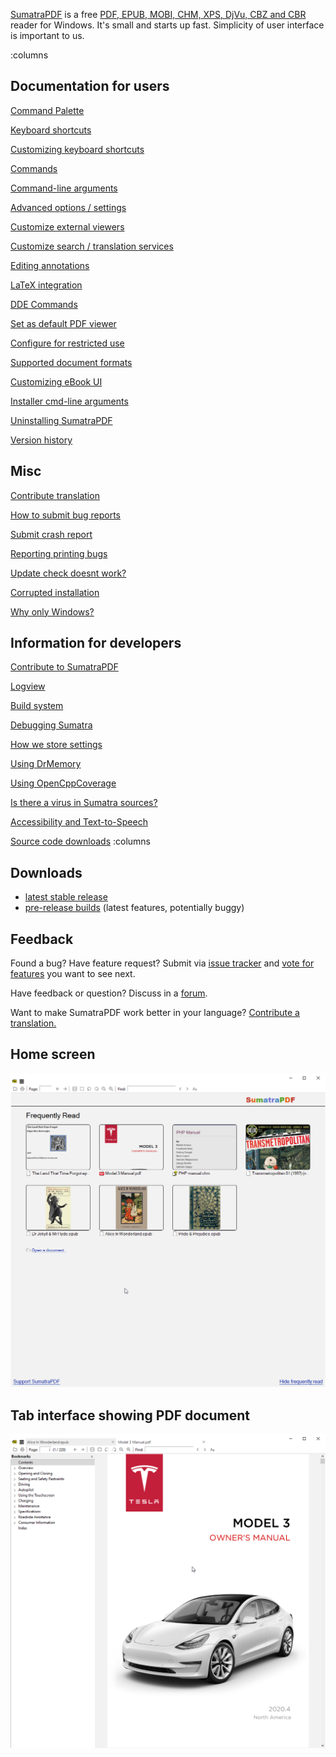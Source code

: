 [SumatraPDF](https://www.sumatrapdfreader.org/) is a free [PDF, EPUB, MOBI, CHM, XPS, DjVu, CBZ and CBR](Supported-document-formats.md) reader for Windows. It's small and starts up fast. Simplicity of user interface is important to us.

:columns
## Documentation for users

[Command Palette](Command-Palette.md)

[Keyboard shortcuts](Keyboard-shortcuts.md)

[Customizing keyboard shortcuts](Customizing-keyboard-shortcuts.md)

[Commands](Commands.md)

[Command-line arguments](Command-line-arguments.md)

[Advanced options / settings](Advanced-options-settings.md)

[Customize external viewers](Customize-external-viewers.md)

[Customize search / translation services](Customize-search-translation-services.md)

[Editing annotations](Editing-annotations.md)

[LaTeX integration](LaTeX-integration.md)

[DDE Commands](DDE-Commands.md)

[Set as default PDF viewer](Set-as-default-PDF-viewer.md)

[Configure for restricted use](Configure-for-restricted-use.md)

[Supported document formats](Supported-document-formats.md)

[Customizing eBook UI](Customizing-eBook-UI.md)

[Installer cmd-line arguments](Installer-cmd-line-arguments.md)

[Uninstalling SumatraPDF](Uninstalling-SumatraPDF.md)

[Version history](Version-history.md)

## Misc

[Contribute translation](Contribute-translation.md)

[How to submit bug reports](How-to-submit-bug-reports.md)

[Submit crash report](Submit-crash-report.md)

[Reporting printing bugs](Reporting-printing-bugs.md)

[Update check doesnt work?](Update-check-doesnt-work.md)

[Corrupted installation](Corrupted-installation.md)

[Why only Windows?](Why-only-Windows.md)

## Information for developers

[Contribute to SumatraPDF](Contribute-to-SumatraPDF.md)

[Logview](Logview.md)

[Build system](Build-system.md)

[Debugging Sumatra](Debugging-Sumatra.md)

[How we store settings](How-we-store-settings.md)

[Using DrMemory](Using-DrMemory.md)

[Using OpenCppCoverage](Using-OpenCppCoverage.md)

[Is there a virus in Sumatra sources?](Is-there-a-virus-in-Sumatra-sources.md)

[Accessibility and Text-to-Speech](Accessibility-and-Text-to-Speech.md)

[Source code downloads](Source-code-downloads.md)
:columns

## Downloads

- [latest stable release](https://www.sumatrapdfreader.org/download-free-pdf-viewer)
- [pre-release builds](https://www.sumatrapdfreader.org/prerelease) (latest features, potentially buggy)

## Feedback

Found a bug? Have feature request? Submit via [issue tracker](https://github.com/sumatrapdfreader/sumatrapdf/issues) and  [vote for features](https://sumatrapdf.canny.io/feature-requests) you want to see next.

Have feedback or question? Discuss in a [forum](https://github.com/sumatrapdfreader/sumatrapdf/discussions).

Want to make SumatraPDF work better in your language? [Contribute a translation.](Contribute-translation.md)

## Home screen

![Home Page](img/homepage.png)

## Tab interface showing PDF document

![format-pdf.png](img/format-pdf.png)
